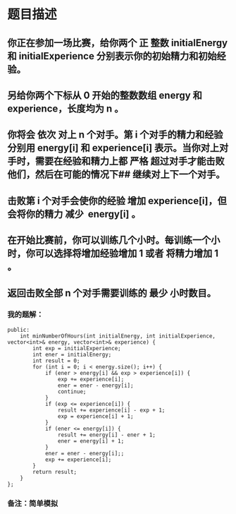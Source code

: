 # 题目描述
## 你正在参加一场比赛，给你两个 正 整数 initialEnergy 和 initialExperience 分别表示你的初始精力和初始经验。
## 另给你两个下标从 0 开始的整数数组 energy 和 experience，长度均为 n 。
## 你将会 依次 对上 n 个对手。第 i 个对手的精力和经验分别用 energy[i] 和 experience[i] 表示。当你对上对手时，需要在经验和精力上都 严格 超过对手才能击败他们，然后在可能的情况下## 继续对上下一个对手。
## 击败第 i 个对手会使你的经验 增加 experience[i]，但会将你的精力 减少  energy[i] 。
## 在开始比赛前，你可以训练几个小时。每训练一个小时，你可以选择将增加经验增加 1 或者 将精力增加 1 。
## 返回击败全部 n 个对手需要训练的 最少 小时数目。
### 我的题解：
```class Solution {
public:
    int minNumberOfHours(int initialEnergy, int initialExperience, vector<int>& energy, vector<int>& experience) {
        int exp = initialExperience;
        int ener = initialEnergy;
        int result = 0;
        for (int i = 0; i < energy.size(); i++) {
            if (ener > energy[i] && exp > experience[i]) {
                exp += experience[i];
                ener = ener - energy[i];
                continue;
            }
            if (exp <= experience[i]) {
                result += experience[i] - exp + 1;
                exp = experience[i] + 1;
            }
            if (ener <= energy[i]) {
                result += energy[i] - ener + 1;
                ener = energy[i] + 1;
            }
            ener = ener - energy[i];;
            exp += experience[i];
        }
        return result;
    }
};
```
### **备注**：简单模拟